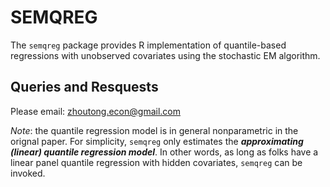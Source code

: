 # SEMQREG 

The ```semqreg``` package provides R implementation of quantile-based regressions with unobserved covariates using the stochastic EM algorithm.


## Queries and Resquests

Please email: zhoutong.econ@gmail.com

_Note_: the quantile regression model is in general nonparametric in the orignal paper. For simplicity, ```semqreg``` only estimates the ***approximating (linear) quantile regression model***. In other words, as long as folks have a linear panel quantile regression with hidden covariates, ```semqreg``` can be invoked.
